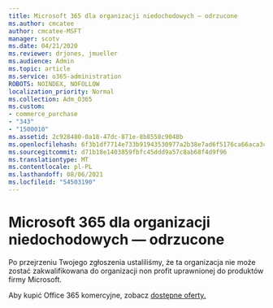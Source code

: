 ```yaml
---
title: Microsoft 365 dla organizacji niedochodowych — odrzucone
ms.author: cmcatee
author: cmcatee-MSFT
manager: scotv
ms.date: 04/21/2020
ms.reviewer: drjones, jmueller
ms.audience: Admin
ms.topic: article
ms.service: o365-administration
ROBOTS: NOINDEX, NOFOLLOW
localization_priority: Normal
ms.collection: Adm_O365
ms.custom:
- commerce_purchase
- "343"
- "1500010"
ms.assetid: 2c928480-0a18-47dc-871e-8b8558c9048b
ms.openlocfilehash: 6f3b1df7714e733b91943530977a2b38e7ad6f5176ca66aca3c4b950c67236f0
ms.sourcegitcommit: d71b18e1403859fbfc45ddd9a57c8ab68f4d9f96
ms.translationtype: MT
ms.contentlocale: pl-PL
ms.lasthandoff: 08/06/2021
ms.locfileid: "54503190"
---
```

# <a name="microsoft-365-for-nonprofits---declined"></a>Microsoft 365 dla organizacji niedochodowych — odrzucone

Po przejrzeniu Twojego zgłoszenia ustaliliśmy, że ta organizacja nie może zostać zakwalifikowana do organizacji non profit uprawnionej do produktów firmy Microsoft.
  
Aby kupić Office 365 komercyjne, zobacz [dostępne oferty.](https://portal.office.com/AdminPortal/Home)
